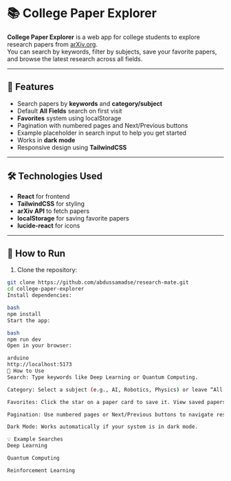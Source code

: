 # 📚 College Paper Explorer

**College Paper Explorer** is a web app for college students to explore research papers from [arXiv.org](https://arxiv.org).  
You can search by keywords, filter by subjects, save your favorite papers, and browse the latest research across all fields.

---

## 🌟 Features

- Search papers by **keywords** and **category/subject**  
- Default **All Fields** search on first visit  
- **Favorites** system using localStorage  
- Pagination with numbered pages and Next/Previous buttons  
- Example placeholder in search input to help you get started  
- Works in **dark mode**  
- Responsive design using **TailwindCSS**  

---

## 🛠 Technologies Used

- **React** for frontend  
- **TailwindCSS** for styling  
- **arXiv API** to fetch papers  
- **localStorage** for saving favorite papers  
- **lucide-react** for icons  

---

## 🚀 How to Run

1. Clone the repository:

```bash
git clone https://github.com/abdussamadse/research-mate.git
cd college-paper-explorer
Install dependencies:

bash
npm install
Start the app:

bash
npm run dev
Open in your browser:

arduino
http://localhost:5173
📝 How to Use
Search: Type keywords like Deep Learning or Quantum Computing.

Category: Select a subject (e.g., AI, Robotics, Physics) or leave “All Fields” to browse everything.

Favorites: Click the star on a paper card to save it. View saved papers on the Favorites page.

Pagination: Use numbered pages or Next/Previous buttons to navigate results.

Dark Mode: Works automatically if your system is in dark mode.

💡 Example Searches
Deep Learning

Quantum Computing

Reinforcement Learning
